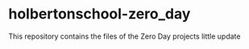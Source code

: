 # holbertonschool-zero_day
This repository contains the files of the Zero Day projects
little update

